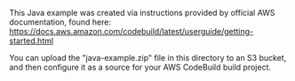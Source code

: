 This Java example was created via instructions provided by official AWS documentation, found here: https://docs.aws.amazon.com/codebuild/latest/userguide/getting-started.html

You can upload the "java-example.zip" file in this directory to an S3 bucket, and then configure it as a source for your AWS CodeBuild build project.
